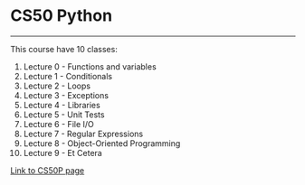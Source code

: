 # CS50 Python
___

This course have 10 classes:
1. Lecture 0 - Functions and variables
2. Lecture 1 - Conditionals
3. Lecture 2 - Loops
4. Lecture 3 - Exceptions
5. Lecture 4 - Libraries
6. Lecture 5 - Unit Tests
7. Lecture 6 - File I/O
8. Lecture 7 - Regular Expressions
9. Lecture 8 - Object-Oriented Programming
10. Lecture 9 - Et Cetera

[Link to CS50P page](https://cs50.harvard.edu/python/2022/)
